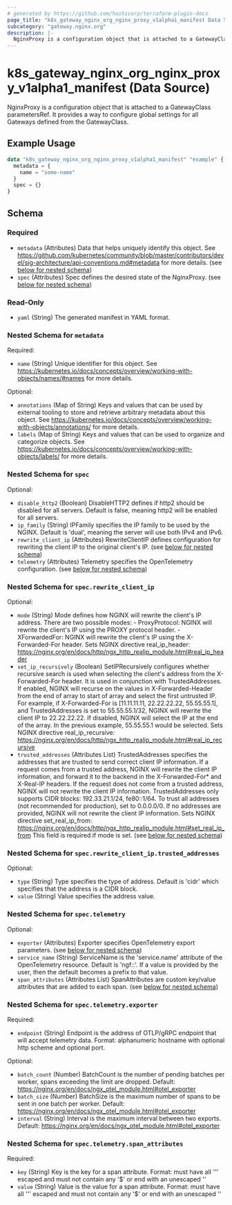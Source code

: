```yaml
---
# generated by https://github.com/hashicorp/terraform-plugin-docs
page_title: "k8s_gateway_nginx_org_nginx_proxy_v1alpha1_manifest Data Source - terraform-provider-k8s"
subcategory: "gateway.nginx.org"
description: |-
  NginxProxy is a configuration object that is attached to a GatewayClass parametersRef. It provides a way to configure global settings for all Gateways defined from the GatewayClass.
---
```


# k8s_gateway_nginx_org_nginx_proxy_v1alpha1_manifest (Data Source)

NginxProxy is a configuration object that is attached to a GatewayClass parametersRef. It provides a way to configure global settings for all Gateways defined from the GatewayClass.

## Example Usage

```terraform
data "k8s_gateway_nginx_org_nginx_proxy_v1alpha1_manifest" "example" {
  metadata = {
    name = "some-name"
  }
  spec = {}
}
```

<!-- schema generated by tfplugindocs -->
## Schema

### Required

- `metadata` (Attributes) Data that helps uniquely identify this object. See https://github.com/kubernetes/community/blob/master/contributors/devel/sig-architecture/api-conventions.md#metadata for more details. (see [below for nested schema](#nestedatt--metadata))
- `spec` (Attributes) Spec defines the desired state of the NginxProxy. (see [below for nested schema](#nestedatt--spec))

### Read-Only

- `yaml` (String) The generated manifest in YAML format.

<a id="nestedatt--metadata"></a>
### Nested Schema for `metadata`

Required:

- `name` (String) Unique identifier for this object. See https://kubernetes.io/docs/concepts/overview/working-with-objects/names/#names for more details.

Optional:

- `annotations` (Map of String) Keys and values that can be used by external tooling to store and retrieve arbitrary metadata about this object. See https://kubernetes.io/docs/concepts/overview/working-with-objects/annotations/ for more details.
- `labels` (Map of String) Keys and values that can be used to organize and categorize objects. See https://kubernetes.io/docs/concepts/overview/working-with-objects/labels/ for more details.


<a id="nestedatt--spec"></a>
### Nested Schema for `spec`

Optional:

- `disable_http2` (Boolean) DisableHTTP2 defines if http2 should be disabled for all servers. Default is false, meaning http2 will be enabled for all servers.
- `ip_family` (String) IPFamily specifies the IP family to be used by the NGINX. Default is 'dual', meaning the server will use both IPv4 and IPv6.
- `rewrite_client_ip` (Attributes) RewriteClientIP defines configuration for rewriting the client IP to the original client's IP. (see [below for nested schema](#nestedatt--spec--rewrite_client_ip))
- `telemetry` (Attributes) Telemetry specifies the OpenTelemetry configuration. (see [below for nested schema](#nestedatt--spec--telemetry))

<a id="nestedatt--spec--rewrite_client_ip"></a>
### Nested Schema for `spec.rewrite_client_ip`

Optional:

- `mode` (String) Mode defines how NGINX will rewrite the client's IP address. There are two possible modes: - ProxyProtocol: NGINX will rewrite the client's IP using the PROXY protocol header. - XForwardedFor: NGINX will rewrite the client's IP using the X-Forwarded-For header. Sets NGINX directive real_ip_header: https://nginx.org/en/docs/http/ngx_http_realip_module.html#real_ip_header
- `set_ip_recursively` (Boolean) SetIPRecursively configures whether recursive search is used when selecting the client's address from the X-Forwarded-For header. It is used in conjunction with TrustedAddresses. If enabled, NGINX will recurse on the values in X-Forwarded-Header from the end of array to start of array and select the first untrusted IP. For example, if X-Forwarded-For is [11.11.11.11, 22.22.22.22, 55.55.55.1], and TrustedAddresses is set to 55.55.55.1/32, NGINX will rewrite the client IP to 22.22.22.22. If disabled, NGINX will select the IP at the end of the array. In the previous example, 55.55.55.1 would be selected. Sets NGINX directive real_ip_recursive: https://nginx.org/en/docs/http/ngx_http_realip_module.html#real_ip_recursive
- `trusted_addresses` (Attributes List) TrustedAddresses specifies the addresses that are trusted to send correct client IP information. If a request comes from a trusted address, NGINX will rewrite the client IP information, and forward it to the backend in the X-Forwarded-For* and X-Real-IP headers. If the request does not come from a trusted address, NGINX will not rewrite the client IP information. TrustedAddresses only supports CIDR blocks: 192.33.21.1/24, fe80::1/64. To trust all addresses (not recommended for production), set to 0.0.0.0/0. If no addresses are provided, NGINX will not rewrite the client IP information. Sets NGINX directive set_real_ip_from: https://nginx.org/en/docs/http/ngx_http_realip_module.html#set_real_ip_from This field is required if mode is set. (see [below for nested schema](#nestedatt--spec--rewrite_client_ip--trusted_addresses))

<a id="nestedatt--spec--rewrite_client_ip--trusted_addresses"></a>
### Nested Schema for `spec.rewrite_client_ip.trusted_addresses`

Optional:

- `type` (String) Type specifies the type of address. Default is 'cidr' which specifies that the address is a CIDR block.
- `value` (String) Value specifies the address value.



<a id="nestedatt--spec--telemetry"></a>
### Nested Schema for `spec.telemetry`

Optional:

- `exporter` (Attributes) Exporter specifies OpenTelemetry export parameters. (see [below for nested schema](#nestedatt--spec--telemetry--exporter))
- `service_name` (String) ServiceName is the 'service.name' attribute of the OpenTelemetry resource. Default is 'ngf:<gateway-namespace>:<gateway-name>'. If a value is provided by the user, then the default becomes a prefix to that value.
- `span_attributes` (Attributes List) SpanAttributes are custom key/value attributes that are added to each span. (see [below for nested schema](#nestedatt--spec--telemetry--span_attributes))

<a id="nestedatt--spec--telemetry--exporter"></a>
### Nested Schema for `spec.telemetry.exporter`

Required:

- `endpoint` (String) Endpoint is the address of OTLP/gRPC endpoint that will accept telemetry data. Format: alphanumeric hostname with optional http scheme and optional port.

Optional:

- `batch_count` (Number) BatchCount is the number of pending batches per worker, spans exceeding the limit are dropped. Default: https://nginx.org/en/docs/ngx_otel_module.html#otel_exporter
- `batch_size` (Number) BatchSize is the maximum number of spans to be sent in one batch per worker. Default: https://nginx.org/en/docs/ngx_otel_module.html#otel_exporter
- `interval` (String) Interval is the maximum interval between two exports. Default: https://nginx.org/en/docs/ngx_otel_module.html#otel_exporter


<a id="nestedatt--spec--telemetry--span_attributes"></a>
### Nested Schema for `spec.telemetry.span_attributes`

Required:

- `key` (String) Key is the key for a span attribute. Format: must have all ''' escaped and must not contain any '$' or end with an unescaped ''
- `value` (String) Value is the value for a span attribute. Format: must have all ''' escaped and must not contain any '$' or end with an unescaped ''
